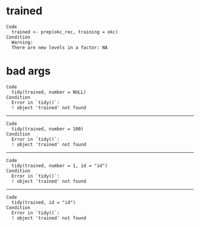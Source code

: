 # trained

    Code
      trained <- prep(okc_rec, training = okc)
    Condition
      Warning:
      There are new levels in a factor: NA

# bad args

    Code
      tidy(trained, number = NULL)
    Condition
      Error in `tidy()`:
      ! object 'trained' not found

---

    Code
      tidy(trained, number = 100)
    Condition
      Error in `tidy()`:
      ! object 'trained' not found

---

    Code
      tidy(trained, number = 1, id = "id")
    Condition
      Error in `tidy()`:
      ! object 'trained' not found

---

    Code
      tidy(trained, id = "id")
    Condition
      Error in `tidy()`:
      ! object 'trained' not found

